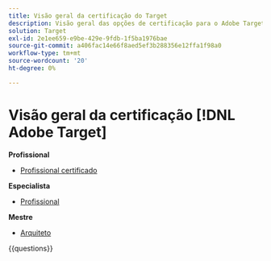 ```yaml
---
title: Visão geral da certificação do Target
description: Visão geral das opções de certificação para o Adobe Target
solution: Target
exl-id: 2e1ee659-e9be-429e-9fdb-1f5ba1976bae
source-git-commit: a406fac14e66f8aed5ef3b288356e12ffa1f98a0
workflow-type: tm+mt
source-wordcount: '20'
ht-degree: 0%

---
```


# Visão geral da certificação [!DNL Adobe Target]

**Profissional**

* [Profissional certificado](/help/certifications/at/at-p-business.md) <!--AD0-E408-->

**Especialista**

* [Profissional](/help/certifications/at/at-e-business.md) <!--AD0-E406-->

**Mestre**

* [Arquiteto](/help/certifications/at/at-m-architect0623.md) <!--AD0-E409-->

{{questions}}

